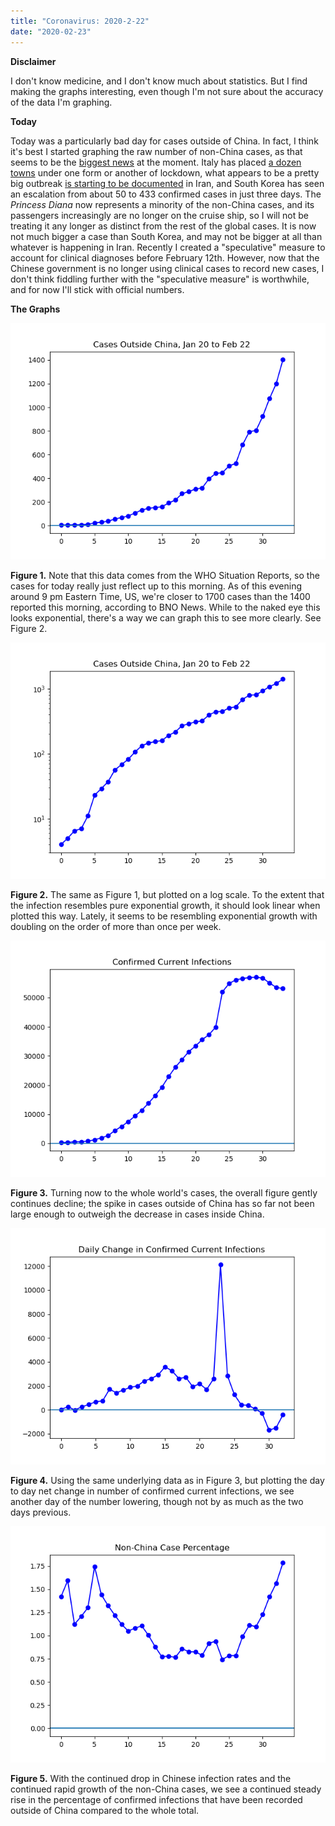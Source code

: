 ```yaml
---
title: "Coronavirus: 2020-2-22"
date: "2020-02-23"
---
```


**Disclaimer**

I don't know medicine, and I don't know much about statistics. But I find making the graphs interesting, even though I'm not sure about the accuracy of the data I'm graphing.

**Today**

Today was a particularly bad day for cases outside of China. In fact, I think it's best I started graphing the raw number of non-China cases, as that seems to be the [biggest news](https://www.cnn.com/2020/02/22/asia/novel-coronavirus-covid-19-update-intl-hnk/index.html) at the moment. Italy has placed [a dozen towns](https://abcnews.go.com/International/wireStory/italy-towns-effective-lockdown-virus-clusters-form-69141352) under one form or another of lockdown, what appears to be a pretty big outbreak [is starting to be documented](https://www.aljazeera.com/news/2020/02/iran-shuts-schools-cultural-centres-coronavirus-kills-200223000740899.html) in Iran, and South Korea has seen an escalation from about 50 to 433 confirmed cases in just three days. The _Princess Diana_ now represents a minority of the non-China cases, and its passengers increasingly are no longer on the cruise ship, so I will not be treating it any longer as distinct from the rest of the global cases. It is now not much bigger a case than South Korea, and may not be bigger at all than whatever is happening in Iran. Recently I created a "speculative" measure to account for clinical diagnoses before February 12th. However, now that the Chinese government is no longer using clinical cases to record new cases, I don't think fiddling further with the "speculative measure" is worthwhile, and for now I'll stick with official numbers.

**The Graphs**

![](../../i/0q.png)

**Figure 1.** Note that this data comes from the WHO Situation Reports, so the cases for today really just reflect up to this morning. As of this evening around 9 pm Eastern Time, US, we're closer to 1700 cases than the 1400 reported this morning, according to BNO News. While to the naked eye this looks exponential, there's a way we can graph this to see more clearly. See Figure 2.

![](../../i/0r.png)

**Figure 2.** The same as Figure 1, but plotted on a log scale. To the extent that the infection resembles pure exponential growth, it should look linear when plotted this way. Lately, it seems to be resembling exponential growth with doubling on the order of more than once per week.

![](../../i/0s.png)

**Figure 3.** Turning now to the whole world's cases, the overall figure gently continues decline; the spike in cases outside of China has so far not been large enough to outweigh the decrease in cases inside China.

![](../../i/0t.png)

**Figure 4.** Using the same underlying data as in Figure 3, but plotting the day to day net change in number of confirmed current infections, we see another day of the number lowering, though not by as much as the two days previous.

![](../../i/0u.png)

**Figure 5.** With the continued drop in Chinese infection rates and the continued rapid growth of the non-China cases, we see a continued steady rise in the percentage of confirmed infections that have been recorded outside of China compared to the whole total.
